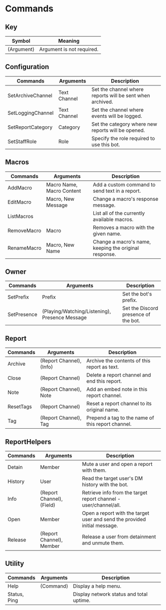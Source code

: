 # Commands

## Key 
| Symbol      | Meaning                        |
| ----------- | ------------------------------ |
| (Argument)  | Argument is not required.      |

## Configuration
| Commands          | Arguments    | Description                                               |
| ----------------- | ------------ | --------------------------------------------------------- |
| SetArchiveChannel | Text Channel | Set the channel where reports will be sent when archived. |
| SetLoggingChannel | Text Channel | Set the channel where events will be logged.              |
| SetReportCategory | Category     | Set the category where new reports will be opened.        |
| SetStaffRole      | Role         | Specify the role required to use this bot.                |

## Macros
| Commands    | Arguments                 | Description                                           |
| ----------- | ------------------------- | ----------------------------------------------------- |
| AddMacro    | Macro Name, Macro Content | Add a custom command to send text in a report.        |
| EditMacro   | Macro, New Message        | Change a macro's response message.                    |
| ListMacros  |                           | List all of the currently available macros.           |
| RemoveMacro | Macro                     | Removes a macro with the given name.                  |
| RenameMacro | Macro, New Name           | Change a macro's name, keeping the original response. |

## Owner
| Commands    | Arguments                                      | Description                          |
| ----------- | ---------------------------------------------- | ------------------------------------ |
| SetPrefix   | Prefix                                         | Set the bot's prefix.                |
| SetPresence | (Playing/Watching/Listening), Presence Message | Set the Discord presence of the bot. |

## Report
| Commands  | Arguments                | Description                                       |
| --------- | ------------------------ | ------------------------------------------------- |
| Archive   | (Report Channel), (Info) | Archive the contents of this report as text.      |
| Close     | (Report Channel)         | Delete a report channel and end this report.      |
| Note      | (Report Channel), Note   | Add an embed note in this report channel.         |
| ResetTags | (Report Channel)         | Reset a report channel to its original name.      |
| Tag       | (Report Channel), Tag    | Prepend a tag to the name of this report channel. |

## ReportHelpers
| Commands | Arguments                 | Description                                                               |
| -------- | ------------------------- | ------------------------------------------------------------------------- |
| Detain   | Member                    | Mute a user and open a report with them.                                  |
| History  | User                      | Read the target user's DM history with the bot.                           |
| Info     | (Report Channel), (Field) | Retrieve info from the target report channel - user/channel/all.          |
| Open     | Member                    | Open a report with the target user and send the provided initial message. |
| Release  | (Report Channel), Member  | Release a user from detainment and unmute them.                           |

## Utility
| Commands     | Arguments | Description                              |
| ------------ | --------- | ---------------------------------------- |
| Help         | (Command) | Display a help menu.                     |
| Status, Ping |           | Display network status and total uptime. |

